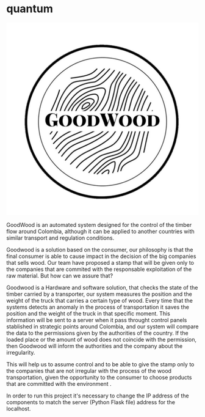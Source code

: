 # quantum
![alt text](https://github.com/amartinez1224/quantum/blob/master/GoodWood/GoodWoodLogo.jpeg)

GoodWood is an automated system designed for the control of the timber flow around Colombia, although it can be applied to another countries with similar transport and regulation conditions.

Goodwood is a solution based on the consumer, our philosophy is that the final consumer is able to cause impact in the decision of the big companies that sells wood. Our team have proposed a stamp that will be given only to the companies that are commited with the responsable exploitation of the raw material. But how can we assure that?

Goodwood is a Hardware and software solution, that checks the state of the timber carried by a transporter, our system measures the position and the weight of the truck that carries a certain type of wood. Every time that the systems detects an anomaly in the process of transportation it saves the position and the weight of the truck in that specific moment. This information will be sent to a server when it pass throught control panels stablished in strategic points around Colombia, and our system will compare the data to the permissions given by the authorities of the country. If the loaded place or the amount of wood does not coincide with the permission, then Goodwood will inform the authorities and the company about the irregularity.

This will help us to assume control and to be able to give the stamp only to the companies that are not irregular with the process of the wood transportation, given the opportunity to the consumer to choose products that are committed with the environment .

In order to run this project it's necessary to change the IP address of the components to match the server (Python Flask file) address for the localhost.

